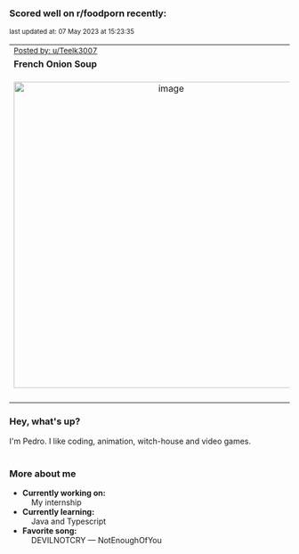 ### Scored well on r/foodporn recently:

<p align="left"><sub>last updated at: 07 May 2023 at 15:23:35</sub></p>

|   |
| --- |
| <sub>[Posted by: u/Teelk3007][source]</sub> |
| **French Onion Soup** | 
|<p align="center"> <img alt="image" src="https://i.redd.it/zssla4o6qwxa1.jpg" width="550" /> </p>|
|   |

### Hey, what's up?

I'm Pedro. I like coding, animation, witch-house and video games.<br><br>

### More about me
- **Currently working on:**  
&nbsp;&nbsp;&nbsp;&nbsp;My internship
- **Currently learning:**  
&nbsp;&nbsp;&nbsp;&nbsp;Java and Typescript
- **Favorite song:**  
&nbsp;&nbsp;&nbsp;&nbsp;DEVILNOTCRY — NotEnoughOfYou<br><br>

  



  
  
  
[linkedin]: https://linkedin.com/in/pedro-h-r-gomes-8a487b14a/
[gmail]: mailto:pilique11@gmail.com
[source]: https://reddit.com/r/FoodPorn/comments/137x89w/french_onion_soup/
[redditAPI]: https://www.reddit.com/dev/api/